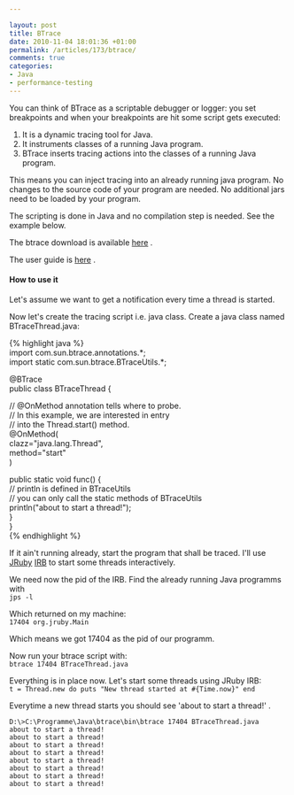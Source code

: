 ```yaml
---

layout: post
title: BTrace
date: 2010-11-04 18:01:36 +01:00
permalink: /articles/173/btrace/
comments: true
categories: 
- Java
- performance-testing
---
```


You can think of BTrace as a scriptable debugger or logger: you set
breakpoints and when your breakpoints are hit some script gets executed:

1.  It is a dynamic tracing tool for Java.
2.  It instruments classes of a running Java program.
3.  BTrace inserts tracing actions into the classes of a running Java
    program.

This means you can inject tracing into an already running java program.
No changes to the source code of your program are needed. No additional
jars need to be loaded by your program.

The scripting is done in Java and no compilation step is needed. See the
example below.

The btrace download is available
[here](http://kenai.com/projects/btrace/) .

The user guide is
[here](http://kenai.com/projects/btrace/pages/UserGuide) .

#### How to use it

Let's assume we want to get a notification every time a thread is
started.

Now let's create the tracing script i.e. java class. Create a java class
named BTraceThread.java:

{% highlight java %}\
import com.sun.btrace.annotations.\*;\
import static com.sun.btrace.BTraceUtils.\*;

\@BTrace\
public class BTraceThread {

// \@OnMethod annotation tells where to probe.\
// In this example, we are interested in entry\
// into the Thread.start() method.\
\@OnMethod(\
clazz="java.lang.Thread",\
method="start"\
)

public static void func() {\
// println is defined in BTraceUtils\
// you can only call the static methods of BTraceUtils\
println("about to start a thread!");\
}\
}\
{% endhighlight %}

If it ain't running already, start the program that shall be traced.
I'll use [JRuby](http://jruby.org/)
[IRB](http://docs.codehaus.org/display/JRUBY/The+JRuby+Tutorial+Part+1.5+-+Using+JIRB+to+Check+Java+Behaviour)
to start some threads interactively.

We need now the pid of the IRB. Find the already running Java programms
with\
`jps -l`

Which returned on my machine:\
`17404 org.jruby.Main`

Which means we got 17404 as the pid of our programm.

Now run your btrace script with:\
`btrace 17404 BTraceThread.java`

Everything is in place now. Let's start some threads using JRuby IRB:\
`t = Thread.new do puts "New thread started at #{Time.now}" end`

Everytime a new thread starts you should see 'about to start a thread!'
.

    D:\>C:\Programme\Java\btrace\bin\btrace 17404 BTraceThread.java
    about to start a thread!
    about to start a thread!
    about to start a thread!
    about to start a thread!
    about to start a thread!
    about to start a thread!
    about to start a thread!
    about to start a thread!
